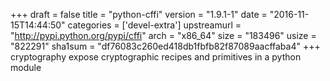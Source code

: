 +++
draft = false
title = "python-cffi"
version = "1.9.1-1"
date = "2016-11-15T14:44:50"
categories = ['devel-extra']
upstreamurl = "http://pypi.python.org/pypi/cffi"
arch = "x86_64"
size = "183496"
usize = "822291"
sha1sum = "df76083c260ed418db1fbfb82f87089aacffaba4"
+++
cryptography expose cryptographic recipes and primitives in a python module